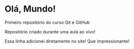 # Olá, Mundo!
 Primeiro repositório do curso Git e GitHub

Repositório criado durante uma aula ao vivo!

Essa linha adicionei diretamente no site! Que impressionante!
